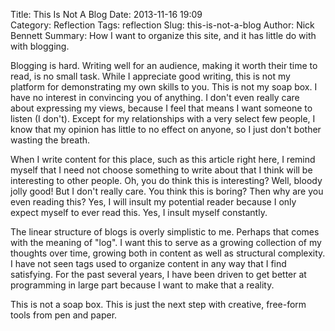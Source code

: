 Title: This Is Not A Blog
Date: 2013-11-16 19:09  
Category: Reflection 
Tags: reflection
Slug: this-is-not-a-blog
Author: Nick Bennett
Summary: How I want to organize this site, and it has little do with with blogging.

Blogging is hard. Writing well for an audience, making it worth their time to read, is no small task. While I appreciate good writing, this is not my platform for demonstrating my own skills to you. This is not my soap box. I have no interest in convincing you of anything. I don't even really care about expressing my views, because I feel that means I want someone to listen (I don't). Except for my relationships with a very select few people, I know that my opinion has little to no effect on anyone, so I just don't bother wasting the breath.

When I write content for this place, such as this article right here, I remind myself that I need not choose something to write about that I think will be interesting to other people. Oh, you do think this is interesting? Well, bloody jolly good! But I don't really care. You think this is boring? Then why are you even reading this? Yes, I will insult my potential reader because I only expect myself to ever read this. Yes, I insult myself constantly.

The linear structure of blogs is overly simplistic to me. Perhaps that comes with the meaning of "log". I want this to serve as a growing collection of my thoughts over time, growing both in content as well as structural complexity. I have not seen tags used to organize content in any way that I find satisfying. For the past several years, I have been driven to get better at programming in large part because I want to make that a reality.

This is not a soap box. This is just the next step with creative, free-form tools from pen and paper.
